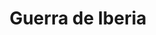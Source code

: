 ﻿---
title: "Guerra de Iberia"
permalink: periodes_582.html
layout: periode
dataInici: 526
dataFi: 532
sidebar: periodes
pares:
  - id: 297
    title: "Imperio Bizantino"
    dataInici: "(395)"
    dataFi: "(1453)"

fills:
  - id: 583
    title: "Batalla de Dara"
    dataInici: "(530)"

jocsPrincipals:
jocsEscenaris:
jocsEpoca:
jocsEpocaEscenaris:
---
